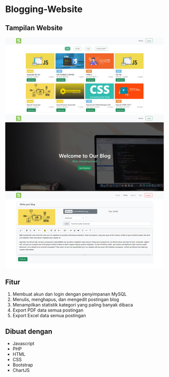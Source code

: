 # Blogging-Website

## Tampilan Website
![This is an image](https://github.com/alfajryuneda/Blogging-Website/blob/main/Screenshot/SS%201.png)
![This is an image](https://github.com/alfajryuneda/Blogging-Website/blob/main/Screenshot/SS%202.png)
![This is an image](https://github.com/alfajryuneda/Blogging-Website/blob/main/Screenshot/SS%203.png)

## Fitur
1. Membuat akun dan login dengan penyimpanan MySQL
2. Menulis, menghapus, dan mengedit postingan blog
3. Menampilkan statistik kategori yang paling banyak dibaca
4. Export PDF data semua postingan
5. Export Excel data semua postingan

## Dibuat dengan
- Javascript
- PHP
- HTML
- CSS
- Bootstrap
- ChartJS
